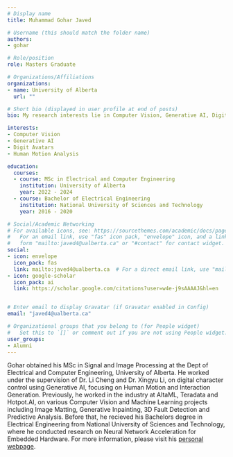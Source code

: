 ```yaml
---
# Display name
title: Muhammad Gohar Javed

# Username (this should match the folder name)
authors:
- gohar

# Role/position
role: Masters Graduate

# Organizations/Affiliations
organizations:
- name: University of Alberta
  url: ""

# Short bio (displayed in user profile at end of posts)
bio: My research interests lie in Computer Vision, Generative AI, Digital Avatars and Human Motion Analysis

interests:
- Computer Vision
- Generative AI
- Digit Avatars
- Human Motion Analysis

education:
  courses:
  - course: MSc in Electrical and Computer Engineering
    institution: University of Alberta
    year: 2022 - 2024
  - course: Bachelor of Electrical Engineering
    institution: National University of Sciences and Technology
    year: 2016 - 2020

# Social/Academic Networking
# For available icons, see: https://sourcethemes.com/academic/docs/page-builder/#icons
#   For an email link, use "fas" icon pack, "envelope" icon, and a link in the
#   form "mailto:javed4@ualberta.ca" or "#contact" for contact widget.
social:
- icon: envelope
  icon_pack: fas
  link: mailto:javed4@ualberta.ca  # For a direct email link, use "mailto:javed4@ualberta.ca".
- icon: google-scholar
  icon_pack: ai
  link: https://scholar.google.com/citations?user=w4e-j9sAAAAJ&hl=en


# Enter email to display Gravatar (if Gravatar enabled in Config)
email: "javed4@ualberta.ca"

# Organizational groups that you belong to (for People widget)
#   Set this to `[]` or comment out if you are not using People widget.
user_groups:
- Alumni
---
```


Gohar obtained his MSc in Signal and Image Processing at the Dept of Electrical and Computer Engineering, University of Alberta. He worked under the supervision of Dr. Li Cheng and Dr. Xingyu Li, on digital character control using Generative AI, focusing on Human Motion and Interaction Generation. Previously, he worked in the industry at AltaML, Teradata and Hotpot.AI, on various Computer Vision and Machine Learning projects including Image Matting, Generative Inpainting, 3D Fault Detection and Predictive Analysis. Before that, he recieved his Bachelors degree in Electrical Engineering from National University of Sciences and Technology, where he conducted research on Neural Network Acceleration for Embedded Hardware. For more information, please visit his [personal webpage](https://gohar-malik.github.io/).
